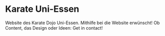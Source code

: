 Karate Uni-Essen
================

Website des Karate Dojo Uni-Essen.
Mithilfe bei die Website erwünscht! Ob Content, das Design oder Ideen: Get in contact!
